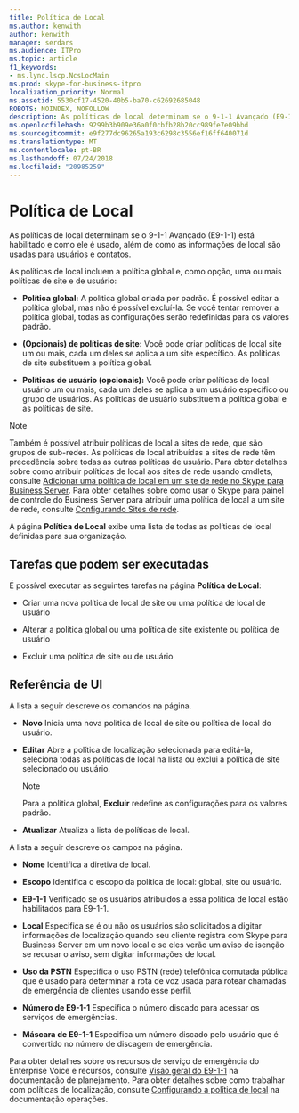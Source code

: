 ```yaml
---
title: Política de Local
ms.author: kenwith
author: kenwith
manager: serdars
ms.audience: ITPro
ms.topic: article
f1_keywords:
- ms.lync.lscp.NcsLocMain
ms.prod: skype-for-business-itpro
localization_priority: Normal
ms.assetid: 5530cf17-4520-40b5-ba70-c62692685048
ROBOTS: NOINDEX, NOFOLLOW
description: As políticas de local determinam se o 9-1-1 Avançado (E9-1-1) está habilitado e como ele é usado, além de como as informações de local são usadas para usuários e contatos.
ms.openlocfilehash: 9299b3b909e36a0f0cbfb28b20cc989fe7e09bbd
ms.sourcegitcommit: e9f277dc96265a193c6298c3556ef16ff640071d
ms.translationtype: MT
ms.contentlocale: pt-BR
ms.lasthandoff: 07/24/2018
ms.locfileid: "20985259"
---
```

# <a name="location-policy"></a>Política de Local
 
As políticas de local determinam se o 9-1-1 Avançado (E9-1-1) está habilitado e como ele é usado, além de como as informações de local são usadas para usuários e contatos. 
  
As políticas de local incluem a política global e, como opção, uma ou mais políticas de site e de usuário:
  
- **Política global:** A política global criada por padrão. É possível editar a política global, mas não é possível excluí-la. Se você tentar remover a política global, todas as configurações serão redefinidas para os valores padrão.
    
- **(Opcionais) de políticas de site:** Você pode criar políticas de local site um ou mais, cada um deles se aplica a um site específico. As políticas de site substituem a política global.
    
- **Políticas de usuário (opcionais):** Você pode criar políticas de local usuário um ou mais, cada um deles se aplica a um usuário específico ou grupo de usuários. As políticas de usuário substituem a política global e as políticas de site.
    
> [!NOTE]
> Também é possível atribuir políticas de local a sites de rede, que são grupos de sub-redes. As políticas de local atribuídas a sites de rede têm precedência sobre todas as outras políticas de usuário. Para obter detalhes sobre como atribuir políticas de local aos sites de rede usando cmdlets, consulte [Adicionar uma política de local em um site de rede no Skype para Business Server](../../../deploy/deploy-enterprise-voice/add-a-location-policy-to-a-network-site.md). Para obter detalhes sobre como usar o Skype para painel de controle do Business Server para atribuir uma política de local a um site de rede, consulte [Configurando Sites de rede](http://technet.microsoft.com/library/358aa08a-c5bc-45fc-8017-19e6202f88c5.aspx). 
  
A página  **Política de Local** exibe uma lista de todas as políticas de local definidas para sua organização.
  
## <a name="tasks-you-can-perform"></a>Tarefas que podem ser executadas

É possível executar as seguintes tarefas na página  **Política de Local**:
  
- Criar uma nova política de local de site ou uma política de local de usuário
    
- Alterar a política global ou uma política de site existente ou política de usuário
    
- Excluir uma política de site ou de usuário
    
## <a name="ui-reference"></a>Referência de UI

A lista a seguir descreve os comandos na página.
  
- **Novo** Inicia uma nova política de local de site ou política de local do usuário.
    
- **Editar** Abre a política de localização selecionada para editá-la, seleciona todas as políticas de local na lista ou exclui a política de site selecionado ou usuário.
    
    > [!NOTE]
    > Para a política global, **Excluir** redefine as configurações para os valores padrão.
  
- **Atualizar** Atualiza a lista de políticas de local.
    
A lista a seguir descreve os campos na página.
  
- **Nome** Identifica a diretiva de local.
    
- **Escopo** Identifica o escopo da política de local: global, site ou usuário.
    
- **E9-1-1** Verificado se os usuários atribuídos a essa política de local estão habilitados para E9-1-1.
    
- **Local** Especifica se é ou não os usuários são solicitados a digitar informações de localização quando seu cliente registra com Skype para Business Server em um novo local e se eles verão um aviso de isenção se recusar o aviso, sem digitar informações de local.
    
- **Uso da PSTN** Especifica o uso PSTN (rede) telefônica comutada pública que é usado para determinar a rota de voz usada para rotear chamadas de emergência de clientes usando esse perfil.
    
- **Número de E9-1-1** Especifica o número discado para acessar os serviços de emergências.
    
- **Máscara de E9-1-1** Especifica um número discado pelo usuário que é convertido no número de discagem de emergência.
    
Para obter detalhes sobre os recursos de serviço de emergência do Enterprise Voice e recursos, consulte [Visão geral do E9-1-1](http://technet.microsoft.com/library/c01e6774-bc9f-4c5b-a60b-478b7317b2b7.aspx) na documentação de planejamento. Para obter detalhes sobre como trabalhar com políticas de localização, consulte [Configurando a política de local](http://technet.microsoft.com/library/14e41bcb-ea0a-49c2-99b3-1f61fc34416d.aspx) na documentação operações.
  

